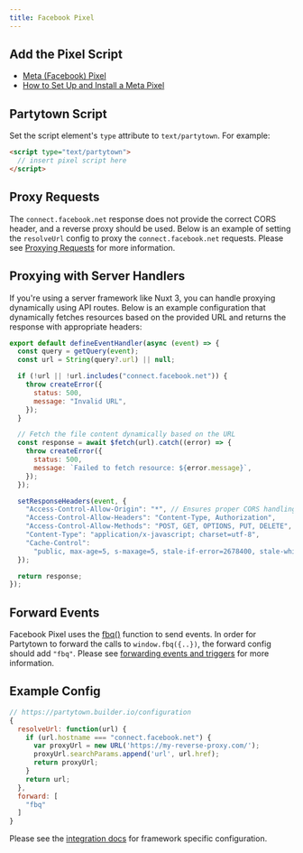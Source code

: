 ```yaml
---
title: Facebook Pixel
---
```


## Add the Pixel Script

- [Meta (Facebook) Pixel](https://www.facebook.com/business/learn/facebook-ads-pixel)
- [How to Set Up and Install a Meta Pixel](https://www.facebook.com/business/help/952192354843755?id=1205376682832142)

## Partytown Script

Set the script element's `type` attribute to `text/partytown`. For example:

```html
<script type="text/partytown">
  // insert pixel script here
</script>
```

## Proxy Requests

The `connect.facebook.net` response does not provide the correct CORS header, and a reverse proxy should be used. Below is an example of setting the `resolveUrl` config to proxy the `connect.facebook.net` requests. Please see [Proxying Requests](/proxying-requests) for more information.

## Proxying with Server Handlers

If you're using a server framework like Nuxt 3, you can handle proxying dynamically using API routes. Below is an example configuration that dynamically fetches resources based on the provided URL and returns the response with appropriate headers:

```js
export default defineEventHandler(async (event) => {
  const query = getQuery(event);
  const url = String(query?.url) || null;

  if (!url || !url.includes("connect.facebook.net")) {
    throw createError({
      status: 500,
      message: "Invalid URL",
    });
  }

  // Fetch the file content dynamically based on the URL
  const response = await $fetch(url).catch((error) => {
    throw createError({
      status: 500,
      message: `Failed to fetch resource: ${error.message}`,
    });
  });

  setResponseHeaders(event, {
    "Access-Control-Allow-Origin": "*", // Ensures proper CORS handling
    "Access-Control-Allow-Headers": "Content-Type, Authorization",
    "Access-Control-Allow-Methods": "POST, GET, OPTIONS, PUT, DELETE",
    "Content-Type": "application/x-javascript; charset=utf-8",
    "Cache-Control":
      "public, max-age=5, s-maxage=5, stale-if-error=2678400, stale-while-revalidate=86400", // Add necessary caching headers
  });

  return response;
});
```

## Forward Events

Facebook Pixel uses the [fbq()](https://www.facebook.com/business/help/402791146561655?id=1205376682832142) function to send events. In order for Partytown to forward the calls to `window.fbq({..})`, the forward config should add `"fbq"`. Please see [forwarding events and triggers](/forwarding-events) for more information.

## Example Config

```js
// https://partytown.builder.io/configuration
{
  resolveUrl: function(url) {
    if (url.hostname === "connect.facebook.net") {
      var proxyUrl = new URL('https://my-reverse-proxy.com/');
      proxyUrl.searchParams.append('url', url.href);
      return proxyUrl;
    }
    return url;
  },
  forward: [
    "fbq"
  ]
}
```

Please see the [integration docs](/integrations) for framework specific configuration.
